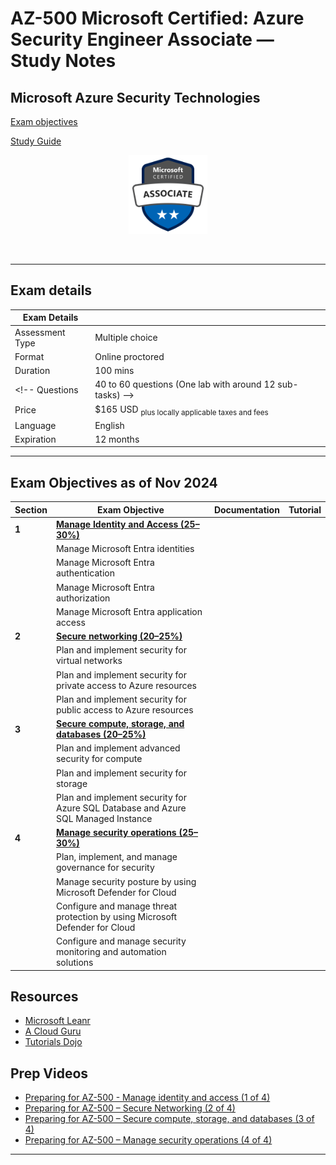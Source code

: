 # AZ-500 Microsoft Certified: Azure Security Engineer Associate — Study Notes
## Microsoft Azure Security Technologies

[Exam objectives](https://learn.microsoft.com/en-us/certifications/exams/az-500/)

[Study Guide](https://learn.microsoft.com/en-gb/certifications/resources/study-guides/az-500)

<p align="center">
  <img src="images/az-500-badge.svg" {:height="25%" width="25%"}>
</p>
<br/>
  
---  

## Exam details

Exam Details  |   |
------------- | - |  
Assessment Type	| Multiple choice
Format	| Online proctored
Duration	| 100 mins
<!-- Questions | 40 to 60 questions (One lab with around 12 sub-tasks)  -->
Price	| $165 USD <sub>plus locally applicable taxes and fees</sub>
Language	| English
Expiration |	12 months

---  

## Exam Objectives as of Nov 2024

Section | Exam Objective     |  Documentation   | Tutorial  |
------- | ------------------ |  --------------- | --------- | 
**1** | [**Manage Identity and Access (25–30%)**](part1/README.md)
| | Manage Microsoft Entra identities
| | Manage Microsoft Entra authentication
| | Manage Microsoft Entra authorization
| | Manage Microsoft Entra application access
**2** | [**Secure networking (20–25%)**](part2/README.md) |
| | Plan and implement security for virtual networks
| | Plan and implement security for private access to Azure resources
| | Plan and implement security for public access to Azure resources
**3** | [**Secure compute, storage, and databases (20–25%)**](part3/README.md)
| | Plan and implement advanced security for compute
| | Plan and implement security for storage
| | Plan and implement security for Azure SQL Database and Azure SQL Managed Instance
**4** | [**Manage security operations (25–30%)**](part4/README.md)
| | Plan, implement, and manage governance for security
| | Manage security posture by using Microsoft Defender for Cloud
| | Configure and manage threat protection by using Microsoft Defender for Cloud
| | Configure and manage security monitoring and automation solutions



<!-- 
## Exam Objectives - LEGACY

| Section | Exam Objective     |  Documentation   | Tutorial  |
| ------- | ------------------ |  --------------- | --------- | 
**1** | **Manage Identity and Access (25–30%)** (5 Modules)
|   | Secure Azure solutions with Azure Active Directory (12 Units)
|   | Implement Hybrid identity (10 Units)
|   | Deploy Azure AD identity protection (14 Units)
|   | Configure Azure AD privileged identity management (11 Units)
|   | Design an enterprise governance strategy (14 Units)
|   **2** | **AZ-500 part2: Implement platform protection** (4 Modules)
|   | Implement perimeter security (13 Units)
|   | Configure network security (14 Units)
|   | Configure and manage host security (14 Units)
|   | Enable Containers security (14 Units)
|   **3** | **AZ-500 part 3: Secure your data and applications** (4 Modules)
|   | Deploy and secure Azure Key Vault (14 Units)
|   | Configure application security features (10 Units)
|   | Implement storage security (12 Units)
|   | Configure and manage SQL database security (14 Units)
|   **4** | **AZ-500 part 4: Manage security operation** (3 Modules)
|   | Configure and manage Azure Monitor (10 Units)
|   | Enable and manage Microsoft Defender for Cloud (12 Units)
|   | Configure and monitor Microsoft Sentinel (9 Units) -->


## Resources  
- [Microsoft Leanr](https://learn.microsoft.com/en-us/credentials/certifications/azure-security-engineer/?practice-assessment-type=certification)  
- [A Cloud Guru](https://learn.acloud.guru/learning-path/azure-security)  
- [Tutorials Dojo](https://portal.tutorialsdojo.com/courses/az-500-microsoft-azure-security-engineer-associate-practice-exams/)  

## Prep Videos  
- [Preparing for AZ-500 - Manage identity and access (1 of 4)](https://learn.microsoft.com/en-us/shows/exam-readiness-zone/preparing-for-az-500-manage-identity-and-access-1-of-4)
- [Preparing for AZ-500 – Secure Networking (2 of 4)](https://learn.microsoft.com/en-us/shows/exam-readiness-zone/preparing-for-az-500-secure-networking-2-of-4)
- [Preparing for AZ-500 – Secure compute, storage, and databases (3 of 4)](https://learn.microsoft.com/en-us/shows/exam-readiness-zone/preparing-for-az-500-secure-networking-3-of-4)
- [Preparing for AZ-500 – Manage security operations (4 of 4)](https://learn.microsoft.com/en-us/shows/exam-readiness-zone/preparing-for-az-500-secure-networking-4-of-4)


---  
